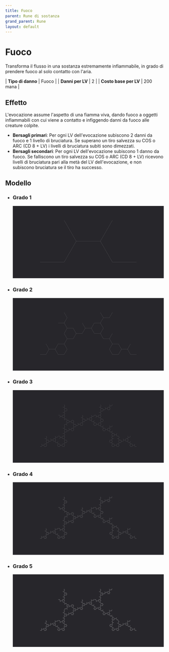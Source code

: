 ```yaml
---
title: Fuoco
parent: Rune di sostanza
grand_parent: Rune
layout: default
---
```


# **Fuoco**

Transforma il flusso in una sostanza estremamente infiammabile, in grado di prendere fuoco al solo contatto con l'aria.

| **Tipo di danno**      | Fuoco                                     |
| **Danni per LV**       | 2                                         |
| **Costo base per LV**  | 200 mana                                  |

## Effetto
L'evocazione assume l'aspetto di una fiamma viva, dando fuoco a oggetti infiammabili con cui viene a contatto e infiggendo danni da fuoco alle creature colpite.  
- **Bersagli primari**: Per ogni LV dell'evocazione subiscono 2 danni da fuoco e 1 livello di bruciatura. Se superano un tiro salvezza su COS o ARC (CD 8 + LV) i livelli di bruciatura subiti sono dimezzati.
- **Bersagli secondari**: Per ogni LV dell'evocazione subiscono 1 danno da fuoco. Se falliscono un tiro salvezza su COS o ARC (CD 8 + LV) ricevono livelli di bruciatura pari alla metà del LV dell'evocazione, e non subiscono bruciatura se il tiro ha successo.

## Modello
- ### Grado 1<br>
  ![Grado 1](1.png "Grado 1")
- ### Grado 2<br>
  ![Grado 2](2.png "Grado 2")
- ### Grado 3<br>
  ![Grado 3](3.png "Grado 3")
- ### Grado 4<br>
  ![Grado 4](4.png "Grado 4")
- ### Grado 5<br>
  ![Grado 5](5.png "Grado 5")